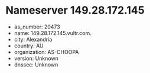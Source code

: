 # Nameserver 149.28.172.145

* as_number: 20473
* name: 149.28.172.145.vultr.com.
* city: Alexandria
* country: AU
* organization: AS-CHOOPA
* version: Unknown
* dnssec: Unknown
